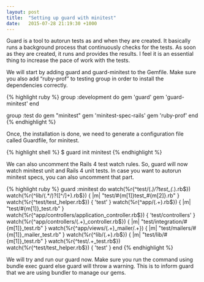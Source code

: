 ```yaml
---
layout: post
title:  "Setting up guard with minitest"
date:   2015-07-28 21:19:30 +1000
---
```

Guard is a tool to autorun tests as and when they are created. It basically runs a background process that continuously checks for the tests. As soon as they are created, it runs and provides the results. I feel it is an essential thing to increase the pace of work with the tests.

We will start by adding guard and guard-minitest to the Gemfile. Make sure you also add “ruby-prof” to testing group in order to install the dependencies correctly.

{% highlight ruby %}
group :development do
  gem 'guard'
  gem 'guard-minitest'
end

group :test do
  gem "minitest"
  gem 'minitest-spec-rails'
  gem 'ruby-prof'
end
{% endhighlight %}

Once, the installation is done, we need to generate a configuration file called Guardfile, for minitest.

{% highlight shell %}
$ guard init minitest
{% endhighlight %}

We can also uncomment the Rails 4 test watch rules. So, guard will now watch minitest unit and Rails 4 unit tests. In case you want to autorun minitest specs, you can also uncomment that part.

{% highlight ruby %}
  guard :minitest do
    watch(%r{^test/(.*)\/?test_(.*)\.rb$})
    watch(%r{^lib/(.*/)?([^/]+)\.rb$}) { |m| "test/#{m[1]}test_#{m[2]}.rb" }
    watch(%r{^test/test_helper\.rb$}) { 'test' }
    watch(%r{^app/(.+)\.rb$}) { |m| "test/#{m[1]}_test.rb" }
    watch(%r{^app/controllers/application_controller\.rb$}) { 'test/controllers' }
    watch(%r{^app/controllers/(.+)_controller\.rb$}) { |m| "test/integration/#{m[1]}_test.rb" }
    watch(%r{^app/views/(.+)_mailer/.+}) { |m| "test/mailers/#{m[1]}_mailer_test.rb" }
    watch(%r{^lib/(.+)\.rb$}) { |m| "test/lib/#{m[1]}_test.rb" }
    watch(%r{^test/.+_test\.rb$})
    watch(%r{^test/test_helper\.rb$}) { 'test' }
  end
{% endhighlight %}

We will try and run our guard now. Make sure you run the command using bundle exec guard else guard will throw a warning. This is to inform guard that we are using bundler to manage our gems.
